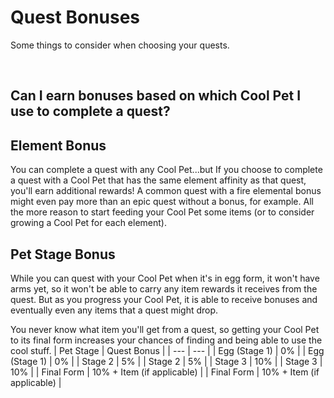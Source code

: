 # Quest Bonuses


Some things to consider when choosing your quests.

​

## Can I earn bonuses based on which Cool Pet I use to complete a quest?


## Element Bonus


You can complete a quest with any Cool Pet...but If you choose to complete a quest with a Cool Pet that has the same element affinity as that quest, you'll earn additional rewards! A common quest with a fire elemental bonus might even pay more than an epic quest without a bonus, for example. All the more reason to start feeding your Cool Pet some items (or to consider growing a Cool Pet for each element).

## Pet Stage Bonus


While you can quest with your Cool Pet when it's in egg form, it won't have arms yet, so it won't be able to carry any item rewards it receives from the quest. But as you progress your Cool Pet, it is able to receive bonuses and eventually even any items that a quest might drop. 

You never know what item you'll get from a quest, so getting your Cool Pet to its final form increases your chances of finding and being able to use the cool stuff. 
| Pet Stage | Quest Bonus |
| --- | --- |
| Egg (Stage 1) | 0% |
| Egg (Stage 1) | 0% |
| Stage 2 | 5% |
| Stage 2 | 5% |
| Stage 3 | 10% |
| Stage 3 | 10% |
| Final Form | 10% + Item (if applicable) |
| Final Form | 10% + Item (if applicable) |

## ​

